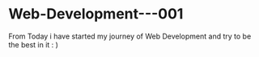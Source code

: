 # Web-Development---001
From Today i have started my journey of Web Development and try to be the best in it : ) 
